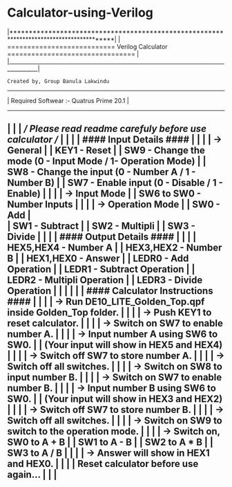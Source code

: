 # Calculator-using-Verilog
<p>
|*****************************************************************************************|
|   ===========================   Verilog Calculator   ================================   |
|_________________________________________________________________________________________|

	Created by, Group Banula Lakwindu

*******************************************************************************************
| Required Softwear :- Quatrus Prime 20.1                                                 |
*******************************************************************************************
|															|
| */ Please read readme carefuly before use calculator /*						|
|															|
|	#### Input Details ####											|
|															|
|	-> General													|
|	KEY1 - Reset												|
|	SW9 - Change the mode (0 - Input Mode / 1- Operation Mode)					|
|	SW8 - Change the input (0 - Number A / 1 - Number B)						|
|	SW7 - Enable input (0 - Disable / 1 - Enable)							|
|															|
|	-> Input Mode												|
|	SW6 to SW0 - Number Inputs										|
|															|
|	-> Operation Mode												|
|	SW0 - Add													|	
|	SW1 - Subtract												|
|	SW2 - Multipli												|
|	SW3 - Divide 												|
|															|
|	#### Output Details ####										|
|															|
|	HEX5,HEX4 - Number A											|
|	HEX3,HEX2 - Number B											|
|	HEX1,HEX0 - Answer											|
|	LEDR0 - Add Operation											|
|	LEDR1 - Subtract Operation										|
|	LEDR2 - Multipli Operation										|
|	LEDR3 - Divide Operation										|
|															|
|															|
|	#### Calculator Instructions ####									|
|															|
|	-> Run DE10_LITE_Golden_Top.qpf inside Golden_Top folder.					|
|															|
|	-> Push KEY1 to reset calculator.									|
|															|
|	-> Switch on SW7 to enable number A.								|
|															|
|	-> Input number A using SW6 to SW0.									|
|	(Your input will show in HEX5 and HEX4)								|
|															|
|	-> Switch off SW7 to store number A.								|
|															|
|	-> Switch off all switches.										|
|															|
|	-> Switch on SW8 to input number B.									|
|															|
|	-> Switch on SW7 to enable number B.								|
|															|
|	-> Input number B using SW6 to SW0.									|
|	(Your input will show in HEX3 and HEX2)								|
|															|
|	-> Switch off SW7 to store number B.								|
|															|
|	-> Switch off all switches.										|
|															|
|	-> Switch on SW9 to switch to the operation mode.						|
|															|
|	-> Switch on, SW0 to A + B										|
|		     	  SW1 to A - B										|
|		        SW2 to A * B										|
|		        SW3 to A / B										|
|															|
|	-> Answer will show in HEX1 and HEX0.								|
|															|
|	Reset calculator before use again...								|
|															|
-------------------------------------------------------------------------------------------
</p>
